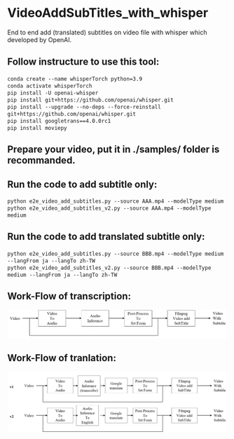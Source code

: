 # VideoAddSubTitles_with_whisper
End to end add (translated) subtitles on video file with whisper which developed by OpenAI.

## Follow instructure to use this tool:
    conda create --name whisperTorch python=3.9
    conda activate whisperTorch
    pip install -U openai-whisper
    pip install git+https://github.com/openai/whisper.git 
    pip install --upgrade --no-deps --force-reinstall git+https://github.com/openai/whisper.git
    pip install googletrans==4.0.0rc1
    pip install moviepy

## Prepare your video, put it in ./samples/ folder is recommanded.

## Run the code to add subtitle only:
    python e2e_video_add_subtitles.py --source AAA.mp4 --modelType medium
    python e2e_video_add_subtitles_v2.py --source AAA.mp4 --modelType medium

## Run the code to add translated subtitle only:
    python e2e_video_add_subtitles.py --source BBB.mp4 --modelType medium --langFrom ja --langTo zh-TW
    python e2e_video_add_subtitles_v2.py --source BBB.mp4 --modelType medium --langFrom ja --langTo zh-TW

## Work-Flow of transcription:
![pic1](https://github.com/JacobChen1998/VideoAddSubTitles_with_whisper/blob/main/trancribe_constructure.png)

## Work-Flow of tranlation:
![pic2](https://github.com/JacobChen1998/VideoAddSubTitles_with_whisper/blob/main/translate_constructure.png)

